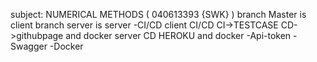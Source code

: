 subject: NUMERICAL METHODS ( 040613393 {SWK} )
branch Master is client
branch server is server
-CI/CD
 client CI/CD CI->TESTCASE CD->githubpage and docker
 server CD HEROKU and docker
-Api-token
-Swagger
-Docker
